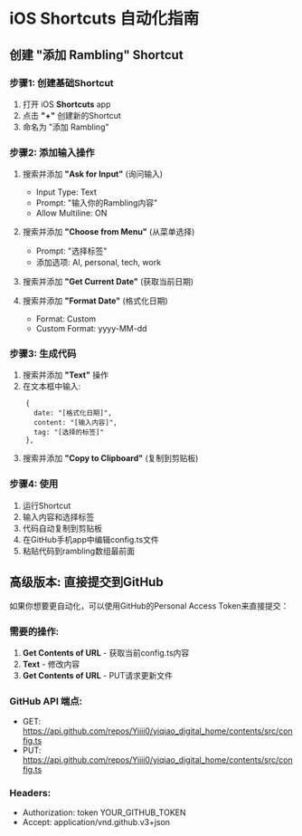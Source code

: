 # iOS Shortcuts 自动化指南

## 创建 "添加 Rambling" Shortcut

### 步骤1: 创建基础Shortcut
1. 打开 iOS **Shortcuts** app
2. 点击 **"+"** 创建新的Shortcut
3. 命名为 "添加 Rambling"

### 步骤2: 添加输入操作
1. 搜索并添加 **"Ask for Input"** (询问输入)
   - Input Type: Text
   - Prompt: "输入你的Rambling内容"
   - Allow Multiline: ON

2. 搜索并添加 **"Choose from Menu"** (从菜单选择)
   - Prompt: "选择标签"
   - 添加选项: AI, personal, tech, work

3. 搜索并添加 **"Get Current Date"** (获取当前日期)

4. 搜索并添加 **"Format Date"** (格式化日期)
   - Format: Custom
   - Custom Format: yyyy-MM-dd

### 步骤3: 生成代码
1. 搜索并添加 **"Text"** 操作
2. 在文本框中输入:
```
    {
      date: "[格式化日期]",
      content: "[输入内容]",
      tag: "[选择的标签]"
    },
```

3. 搜索并添加 **"Copy to Clipboard"** (复制到剪贴板)

### 步骤4: 使用
1. 运行Shortcut
2. 输入内容和选择标签
3. 代码自动复制到剪贴板
4. 在GitHub手机app中编辑config.ts文件
5. 粘贴代码到rambling数组最前面

## 高级版本: 直接提交到GitHub

如果你想要更自动化，可以使用GitHub的Personal Access Token来直接提交：

### 需要的操作:
1. **Get Contents of URL** - 获取当前config.ts内容
2. **Text** - 修改内容
3. **Get Contents of URL** - PUT请求更新文件

### GitHub API 端点:
- GET: https://api.github.com/repos/Yiiii0/yiqiao_digital_home/contents/src/config.ts
- PUT: https://api.github.com/repos/Yiiii0/yiqiao_digital_home/contents/src/config.ts

### Headers:
- Authorization: token YOUR_GITHUB_TOKEN
- Accept: application/vnd.github.v3+json
